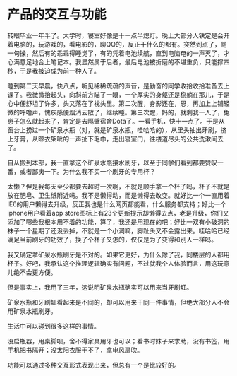 # 产品的交互与功能

转眼毕业一年半了。大学时，寝室好像是十一点半熄灯。晚上大部分人铁定是会开着电脑的，玩游戏的，看电影的，聊QQ的，反正干什么的都有。突然到点了，骂一句操，然后有的乖乖得睡觉了，有的凭着电池续航，直到电脑奄的一声灭了，才心满意足地合上笔记本。我显然属于后者，最后电池被折磨的不堪重负，只能撑四秒，于是我被迫成为前一种人了。

睡到第二天早晨，快八点，听见稀稀疏疏的声音，是勤奋的同学收拾收拾准备去上课了。我微微抬起头，向斜前方瞄了一眼，一个厚实的身躯还是稳躺在那儿，于是心中便舒坦了许多，头又落在了枕头里。第二次醒，身影还在，恩，再加上上铺轻微的呼噜声，愧疚感便烟消云散了，继续睡。第三次醒，妈的，就剩我一人了，兔崽子怎么就起来了，肯定是去隔壁宿舍Dota了。一看手机，快十一点了。于是从窗台上捞过一个矿泉水瓶（对，就是矿泉水瓶，哇哈哈的），从里头抽出牙刷，挤上牙膏，从晾衣架呲的一声扯下毛巾，走出寝室门，往楼道尽头的公共洗漱间去了。

自从搬到本部，我一直拿这个矿泉水瓶接水刷牙，以至于同学们看到都要赞叹一番，或者鄙夷一下。为什么我不买一个刷牙的专用杯？

太懒？但是我每天至少都要去超时一次啊，不就是顺手拿一个杯子吗，杯子不就是放在肥皂、卫生纸附近吗。我不是懒得动，而是懒得去改变。就好比一个一直用着IE6的用户懒得去升级，反正我也是什么网页都能看，什么服务都支持；好比一个iphone用户看着app store图标上有23个更新提示却懒得去点，老是升级，你们又添加了哪些我根本用不着的功能，算了，我还是用现在的吧；好比一双有小破洞的袜子一个星期了还没丢掉，不就是一个小洞嘛，脚趾头又不会露出来。哇哈哈已经满足当前刷牙的功效了，换了个杯子又怎的，仅仅是为了变得和别人一样吗。

我又确定拿矿泉水瓶刷牙是不对的。如果它更好，为什么除了我，同楼层的人都用杯子。好吧，我承认这个推理逻辑确实有问题，不过就我个人体验而言，用这玩意儿绝不会更方便。

但是事实上，我用了三年，这说明矿泉水瓶确实可以用来当牙刷缸。

矿泉水瓶和牙刷缸看起来是不同的，却可以用来干同一件事情，但绝大部分人不会用矿泉水瓶刷牙。

生活中可以碰到很多这样的事情。

没启瓶器，用桌脚呗，舍不得家具用牙也可以；看书时妹子来求助，没有书签，用手机把书隔开；没太阳衣服干不了，拿电风扇吹。

功能可以通过多种交互形式表现出来，但总有一个是比较好的。
